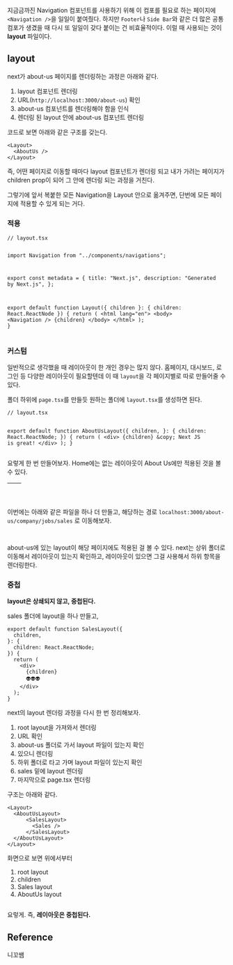 <p>지금금까진 Navigation 컴포넌트를 사용하기 위해 이 컴포를 필요로 하는 페이지에 <code>&lt;Navigation /&gt;</code>을 일일이 붙여줬다.
하지만 <code>Footer</code>나 <code>Side Bar</code>와 같은 더 많은 공통 컴포가 생겼을 때 다시 또 일일이 갖다 붙이는 건 비효율적이다.
이럴 때 사용되는 것이 <strong>layout</strong> 파일이다.</p>
<h2 id="layout">layout</h2>
<p>next가 about-us 페이지를 렌더링하는 과정은 아래와 같다.</p>
<ol>
<li>layout 컴포넌트 렌더링</li>
<li>URL(<code>http://localhost:3000/about-us</code>) 확인</li>
<li>about-us 컴포넌트를 렌더링해야 함을 인식</li>
<li>렌더링 된 layout 안에 about-us 컴포넌트 렌더링</li>
</ol>
<p>코드로 보면 아래와 같은 구조를 갖는다.</p>
<pre><code class="language-typescript">&lt;Layout&gt;
  &lt;AboutUs /&gt;
&lt;/Layout&gt;</code></pre>
<p>즉, 어떤 페이지로 이동할 때마다 layout 컴포넌트가 렌더링 되고
내가 가려는 페이지가 children prop이 되어 그 안에 렌더링 되는 과정을 거친다.</p>
<p>그렇기에 앞서 복붙한 모든 Navigation을 Layout 안으로 옮겨주면,
단번에 모든 페이지에 적용할 수 있게 되는 거다.</p>
<h3 id="적용">적용</h3>
<pre><code class="language-tsx">// layout.tsx

import Navigation from &quot;../components/navigations&quot;;

export const metadata = {
  title: &quot;Next.js&quot;,
  description: &quot;Generated by Next.js&quot;,
};

export default function Layout({ children }: { children: React.ReactNode }) {
  return (
    &lt;html lang=&quot;en&quot;&gt;
      &lt;body&gt;
        &lt;Navigation /&gt;
        {children}
      &lt;/body&gt;
    &lt;/html&gt;
  );
}</code></pre>
<h3 id="커스텀">커스텀</h3>
<p>일반적으로 생각했을 때 레이아웃이 한 개인 경우는 많지 않다.
홈페이지, 대시보드, 로그인 등 다양한 레이아웃이 필요할텐데
이 때 <code>layout</code>을 각 페이지별로 따로 만들어줄 수 있다.</p>
<p>폴더 하위에 <code>page.tsx</code>를 만들듯
원하는 폴더에 <code>layout.tsx</code>를 생성하면 된다.</p>
<pre><code class="language-tsx">// layout.tsx

export default function AboutUsLayout({
  children,
}: {
  children: React.ReactNode;
}) {
  return (
    &lt;div&gt;
      {children}
      &amp;copy; Next JS is great!
    &lt;/div&gt;
  );
}</code></pre>
<p>요렇게 한 번 만들어보자.
Home에는 없는 레이아웃이 About Us에만 적용된 것을 볼 수 있다.</p>
<table>
<thead>
<tr>
<th><img alt="" src="https://velog.velcdn.com/images/coolgamja_/post/69ffc52b-9e7b-4498-a6ff-c352e900e47a/image.png" /></th>
<th><img alt="" src="https://velog.velcdn.com/images/coolgamja_/post/4f872bdc-761f-415e-961f-813f49082fc9/image.png" /></th>
</tr>
</thead>
</table>
<br />

<p>이번에는 아래와 같은 파일을 하나 더 만들고, 해당하는 경로 <code>localhost:3000/about-us/company/jobs/sales</code> 로 이동해보자.</p>
<p><img alt="" src="https://velog.velcdn.com/images/coolgamja_/post/1a2ad95b-9c94-4879-ba19-89af47c6e13b/image.png" /></p>
<p><img alt="" src="https://velog.velcdn.com/images/coolgamja_/post/6db574af-4d4f-4af6-8525-1a1d83f6a08d/image.png" /></p>
<p>about-us에 있는 layout이 해당 페이지에도 적용된 걸 볼 수 있다.
next는 상위 폴더로 이동해서 레이아웃이 있는지 확인하고, 레이아웃이 있으면 그걸 사용해서 하위 항목을 렌더링한다.</p>
<h3 id="중첩">중첩</h3>
<p><strong>layout은 상쇄되지 않고, 중첩된다.</strong></p>
<p>sales 폴더에 layout을 하나 만들고,</p>
<pre><code class="language-tsx">export default function SalesLayout({
  children,
}: {
  children: React.ReactNode;
}) {
  return (
    &lt;div&gt;
      {children}
      👽👽👽
    &lt;/div&gt;
  );
}</code></pre>
<p>next의 layout 렌더링 과정을 다시 한 번 정리해보자.</p>
<ol>
<li>root layout을 가져와서 렌더링</li>
<li>URL 확인</li>
<li>about-us 폴더로 가서 layout 파일이 있는지 확인</li>
<li>있으니 렌더링</li>
<li>하위 폴더로 타고 가며 layout 파일이 있는지 확인</li>
<li>sales 밑에 layout 렌더링</li>
<li>마지막으로 page.tsx 렌더링</li>
</ol>
<p>구조는 아래와 같다.</p>
<pre><code class="language-typescript">&lt;Layout&gt;
  &lt;AboutUsLayout&gt;
      &lt;SalesLayout&gt;
        &lt;Sales /&gt;
      &lt;/SalesLayout&gt;
  &lt;/AboutUsLayout&gt;
&lt;/Layout&gt;</code></pre>
<p>화면으로 보면 위에서부터</p>
<ol>
<li>root layout</li>
<li>children</li>
<li>Sales layout</li>
<li>AboutUs layout</li>
</ol>
<p><img alt="" src="https://velog.velcdn.com/images/coolgamja_/post/69d43439-2119-4fea-890c-48928c95899f/image.png" /></p>
<p>요렇게.
즉, <strong>레이아웃은 중첩된다.</strong></p>
<h2 id="reference">Reference</h2>
<p>니꼬쌤</p>